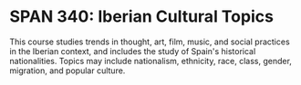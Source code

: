 # SPAN 340: Iberian Cultural Topics

This course studies trends in thought, art, film, music, and social practices in the Iberian context, and includes the study of Spain's historical nationalities. Topics may include nationalism, ethnicity, race, class, gender, migration, and popular culture.